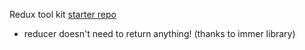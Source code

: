 Redux tool kit [starter repo](https://github.com/john-smilga/redux-toolkit-tutorial/tree/main/starter)

- reducer doesn't need to return anything! (thanks to immer library)
